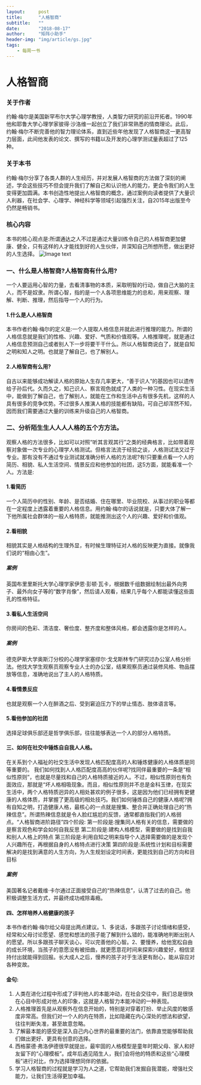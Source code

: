 ```yaml
---
layout:     post
title:      "人格智商"
subtitle:   ""
date:       "2018-08-17"
author:     "矩阵小助手"
header-img: "img/article/gs.jpg"
tags:
    - 每周一书
---
```


# 人格智商

### 关于作者
约翰·梅尔是美国新罕布尔大学⼼理学教授，⼈类智力研究的前沿开拓者。1990年他和耶鲁⼤学⼼理学家彼得·沙洛维一起创立了我们非常熟悉的情商理论。此后，约翰·梅尔不断完善他的智力理论体系，直到近些年他发现了⼈格智商这一更⾼智力层面，此间他发表的论文、撰写的书籍以及开发的⼼理学测试量表超过了125种。
### 关于本书
约翰·梅尔分享了各类人群的⼈⽣经历，并对发展人格智商的方法做了深刻的阐述，学会这些技巧不但会提升我们了解⾃己和认识他⼈的能力，更会令我们的⼈⽣变得更加圆满。本书创造性地提出⼈格智商的概念，通过案例向读者提供了大量识⼈利器，在社会学、⼼理学、神经科学等领域引起强烈关注，⾃2015年出版⾄今仍然是畅销书。
### 核⼼内容
本书的核⼼观点是:所谓通达之人不过是通过大量训练令⾃己的⼈格智商更加健康、健全，只有这样的人才能找到好的人生伙伴，并深知⾃己所想所愿，做出更好的⼈生选择。
![Image text](http://p9n1bl5yn.bkt.clouddn.com/xl.png)
### 一、什么是人格智商?人格智商有什么用?
一个人要运⽤心智的⼒量，去看清事物的本质，采取明智的行动，做⾃己⼤脑的主人，⽽不是奴隶。所谓心智，指的是一个人各项思维能力的总和，⽤来观察、理解、判断、推理，然后指导⼀个人的行为。
#### 1.什么是⼈人格智商
本书作者约翰·梅尔的定义是:⼀个人提取人格信息并就此进行推理的能力。所谓的人格信息就是我们的性格、兴趣、爱好、气质和价值观等。⼈格推理呢，就是通过⼈格信息预测⾃己或者别⼈下⼀步将要⼲干什么。所以⼈格智商说白了，就是自知之明和知⼈之明。也就是了解⾃己，也了解别人。
#### 2.⼈格智商有么用?
自古以来能够成功解读人格的原始人⽣存几率更大，“善于识⼈”的基因也可以遗传给⼦孙后代。久⽽久之，知己识人、察⾔观色就成了人类的⼀种习性。在现实⽣活中，能做到了解⾃己，也了解别人，就能在⼯作和⽣活中占有很多先机，这样的⼈具有很多的竞争优势。不过很多人推演人格的技能都有缺陷，可⾃己却浑然不知，因⽽我们需要通过⼤量的训练来升级⾃己的⼈格智商。
### 二、分析陌⽣生⼈人⼈人格的五个⽅方法。
观察⼈格的⽅法很多，⽐如可以对照“听其⾔观其⾏”之类的经典格言，⽐如带着观察对象做一次专业的⼼理学⼈格测试。但格言法流于经验之谈，⼈格测试法⼜过于专业。那有没有不通过专业测试就准确分析⼈格的⽅法呢?有!只要重点看⼀个⼈的简历、相貌、私⼈⽣活空间、情景反应和他参加的社团，这5⽅面，就能看准一个人。⽅法是:
#### 1.看简历
一个⼈简历中的性别、年龄、是否结婚、住在哪⾥、毕业院校、从事过的职业等都在一定程度上透露着重要的人格信息。⽤约翰·梅尔的话说就是，只要⼤体了解⼀下他所属社会群体的一般人格特质，就能推测出这个⼈的兴趣、爱好和价值观。
#### 2.看相貌
相貌其实是人格结构的⽣理外显，有时候⽣理特征对⼈格的反映更为直接。就像我们说的“相由⼼生”。
##### 案例
英国布⾥里斯托⼤学⼼理学家伊恩·彭顿·瓦卡，根据数千组数据绘制出最外向男子、最外向女⼦等的“数字肖像”，然后请人观看，结果⼏乎每个人都能读懂这些面孔的性格特征。
#### 3.看私⼈⽣活空间
你房间的⾊彩、清洁度、奢俭度、整⻬度和整体风格，都会透露你是怎样的人。
##### 案例 
德克萨斯⼤学奥斯汀分校的⼼理学家塞缪尔·⼽戈斯林专门研究过办公室人格分析法。他找大学⽣观察员观察专业⼈士的办公室，结果观察员通过装修风格、物品摆放等信息，准确地说出了主⼈的人格特质。
#### 4.看情景反应
也就是观察⼀个⼈在醉酒之后、受到窘迫压力下的举⽌情态、肢体语言等。
#### 5.看他参加的社团
选择⾜球俱乐部还是哲学俱乐部，往往能够表达⼀个⼈的部分人格特质。
#### 三、如何在社交中锤炼⾃自我⼈人格。
在关系到个人福祉的社交生活中发现⼈格匹配度⾼的⼈和锤炼健康的人格体质是同等重要的。
我们如何找到⼈人格匹配度⾼高的伙伴呢?找同伴最重要的一条是“相似性原则”，也就是尽量找和⾃己的⼈格特质接近的人。不过，相似性原则也有负⾯效应，那就是“坏⼈格相吸现象。⽽且，相似性原则并不总是金科⽟律，在现实⽣活中，两个人格特质迥异的⼈相处甚欢的例子很多，这是因为他们已经拥有更健康的⼈格体质，并掌握了更高级的相处技巧。我们如何锤炼⾃己的健康人格呢?拥有⾃知之明，打造健康人格，最核心的一点就是搜集、整合并正确处理⾃己的“热辣信息”。所谓热辣信息就是令⼈脸红尴尬的反馈，通常都直指我们的人格弱点。“⼈格智商进阶路径”四个阶段:
第⼀阶段是:搜集同人格有关的信息，需要做的是察⾔观色和学会如何⾃我反思
第⼆阶段是:建构⼈格模型，需要做的是找到自我和别⼈人格上的特点
第三阶段是:利用⾃知之明来指导个⼈选择需要做的是发现个人兴趣所在，再根据⾃身的⼈格特点进⾏决策
第四阶段是:系统性计划和⽬标需要解决的是找到满意的⼈⽣⽅向，为⼈生规划设定时间表，更能找到⾃己的⽅向和⽬目标
##### 案例
美国著名记者戴维·卡尔通过正面接受⾃己的“热辣信息”，认清了过去的⾃己。他积极调整⽣活⽅式，并最终成功戒除毒瘾。
#### 四、怎样培养人格健康的孩子
本书作者约翰·梅尔给⽗母提出两点建议。1、多说话，多跟孩⼦讨论情绪和感受，经常和⽗母讨论愿望、感觉和想法的孩⼦能了解到什么错的，能准确地判断出别人的愿望。所以多跟孩子聊天谈心，可以完善他的⼼智。2、要慢养，给他宽松自由的成⻓环境，当孩⼦的意愿没有被扭曲，就更愿意花时间来探索兴趣爱好，相信坚持付出就能得到回报。⻓大成⼈之后，慢养的孩子对于⽣活更有耐心，能从容应对 各种变故。
#### ⾦句:
1. ⼈类在进化过程中形成了评判他人的本能冲动，在社会交往中，我们总是很快在⼼目中形成对他人的印象，这就是⼈格智力本能冲动的⼀种表现。
2. ⼈格推理⾸先是从观察外在信息开始的，特别是对穿着打扮、举⽌风度的敏感度非常高。但我们对⼀个⼈的内在特质，⽐如隐藏在内心深处的想法和欲望，往往判断失准，甚⾄故意忽略。
3. 了解最本能的感受是深入⾃己内⼼世界的最重要的法门，依靠直觉能够帮助我们做出更好、更具有创意的选择。
4. 西格蒙德·弗洛伊德很早就提出，最牢固的人格模型是童年时期⽗母、家⼈和好友留下的“⼼理模板”。成年后遇⻅陌⽣人，我们会将他的特质和这些“⼼理模板”进⾏对比，作为选择理想同伴的依据。
5. 学习⼈格智商的过程就是学习为人之道，它帮助我们发掘⾃我潜能，增强社交能力，让我们⽣活得更加幸福。
